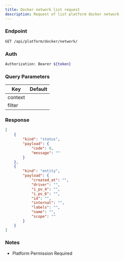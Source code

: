 ```yaml
---
title: Docker network list request
description: Request of list platform docker network
---
```


### Endpoint

```bash
GET /api/platform/docker/network/
```

### Auth

```bash
Authorization: Bearer ${token}
```

### Query Parameters

| Key | Default |
|-----|---------|
| context |  |
| filter |  |

### Response

```json [Json]
[
    {
        "kind": "status",
        "payload": {
            "code": 0,
            "message": ""
        }
    },
    {
        "kind": "entity",
        "payload": {
            "created_at": "",
            "driver": "",
            "i_pv_4": "",
            "i_pv_6": "",
            "id": "",
            "internal": "",
            "labels": "",
            "name": "",
            "scope": ""
        }
    }
]
```

### Notes

- Platform Permission Required
